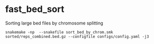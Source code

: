 # fast_bed_sort
Sorting large bed files by chromosome splitting

```
snakemake -np  --snakefile sort_bed_by_chrom.smk sorted/reps_combined.bed.gz --configfile configs/config.yaml -j3
```
